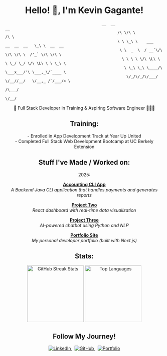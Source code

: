 <h1 align="center"> Hello! 👋, I'm Kevin Gagante!</h1>

```
                                           __  __                          __              
                                                  /\ \/\ \                        /\ \             
                                                  \ \ \_\ \    ___   __  __  __   \_\ \  __  __    
                                                   \ \  _  \  / __`\/\ \/\ \/\ \  /'_` \/\ \/\ \   
                                                    \ \ \ \ \/\ \L\ \ \ \_/ \_/ \/\ \L\ \ \ \_\ \  
                                                     \ \_\ \_\ \____/\ \___x___/'\ \___,_\/`____ \ 
                                                      \/_/\/_/\/___/  \/__//__/   \/__,_ /`/___/> \
                                                                                             /\___/
                                                                                             \/__/ 
```

<p align="center"> 🚀 Full Stack Developer in Training & Aspiring Software Engineer 👨🏽‍💻 </p>

<h2 align="center"> Training: </h2>
<p align="center">
- Enrolled in App Development Track at Year Up United <br>
- Completed Full Stack Web Development Bootcamp at UC Berkely Extension
<br>
</p>

<h2 align="center"> Stuff I've Made / Worked on:</h3>

<div align="center">  
2025:

**[Accounting CLI App](https://github.com/Gagucci/Capstone-1-Accounting-Ledger-App)**  
*A Backend Java CLI application that handles payments and generates reports*  

**[Project Two](https://github.com/yourusername/project2)**  
*React dashboard with real-time data visualization*  

**[Project Three](https://github.com/yourusername/project3)**  
*AI-powered chatbot using Python and NLP*  

**[Portfolio Site](https://yourportfolio.com)**  
*My personal developer portfolio (built with Next.js)*  
</div>

<h2 align="center">Stats:</h2>

<div align="center">
  
  <img src="https://github-readme-streak-stats.herokuapp.com/?user=xuAMINE&theme=dark&background=000000&ring=00FF00&fire=00FF00&currStreakLabel=00FF00&sideLabels=FFFFFF" alt="GitHub Streak Stats" height="180px"/>

<img src="https://github-readme-stats.vercel.app/api/top-langs/?username=xuAMINE&layout=compact&theme=dark&bg_color=000000&title_color=FFFFFF&text_color=FFFFFF&icon_color=00FF00" alt="Top Languages" height="180px"/>
</div>

<h2 align="center"> Follow My Journey! </h2>
<div align="center">
  <a href="https://www.linkedin.com/in/kevingagante/">
    <img src="https://img.shields.io/badge/LinkedIn-181717?style=for-the-badge&logo=linkedin&logoColor=white" alt="LinkedIn"/>
  </a>
  &nbsp;
  <a href="https://github.com/Gagucci">
    <img src="https://img.shields.io/badge/GitHub-181717?style=for-the-badge&logo=github&logoColor=white" alt="GitHub"/>
  </a>
  &nbsp;
  <a href="https://gagucci.github.io/KG-Portfolio/">
    <img src="https://img.shields.io/badge/Portfolio-181717?style=for-the-badge&logo=arc&logoColor=white" alt="Portfolio"/>
  </a>
</div>
